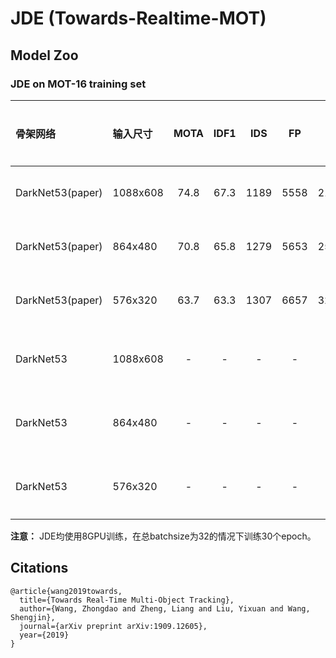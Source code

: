 # JDE (Towards-Realtime-MOT)

## Model Zoo

### JDE on MOT-16 training set

| 骨架网络           | 输入尺寸  | MOTA   | IDF1   |  IDS  |   FP  |   FN  |   FPS  | 下载  | 配置文件 |
| :-----------------| :------- | :----: | :----: | :---: | :----: | :---: | :---: |:---: | :---: |
| DarkNet53(paper)  | 1088x608 |  74.8  |  67.3  | 1189  |  5558  | 21505 |  22.2 | ---- | ---- |
| DarkNet53(paper)  | 864x480  |  70.8  |  65.8  | 1279  |  5653  | 25806 |  30.3 | ---- | ---- |
| DarkNet53(paper)  | 576x320  |  63.7  |  63.3  | 1307  |  6657  | 32794 |  37.9 | ---- | ---- |
| DarkNet53         | 1088x608 |    -   |    -   |   -   |    -   |   -   |   -   |[下载链接](https://paddlemodels.bj.bcebos.com/object_detection/dygraph/jde_darknet53_30e_1088x608.pdparams) | [配置文件](https://github.com/PaddlePaddle/PaddleDetection/tree/master/dygraph/configs/jde/jde_darknet53_30e_1088x608.yml) |
| DarkNet53         | 864x480  |    -   |    -   |   -   |    -   |   -   |   -   |[下载链接](https://paddlemodels.bj.bcebos.com/object_detection/dygraph/jde_darknet53_30e_864x480.pdparams) | [配置文件](https://github.com/PaddlePaddle/PaddleDetection/tree/master/dygraph/configs/jde/jde_darknet53_30e_864x480.yml) |
| DarkNet53         | 576x320  |    -   |    -   |   -   |    -   |   -   |   -   |[下载链接](https://paddlemodels.bj.bcebos.com/object_detection/dygraph/jde_darknet53_30e_576x320.pdparams) | [配置文件](https://github.com/PaddlePaddle/PaddleDetection/tree/master/dygraph/configs/jde/jde_darknet53_30e_576x320.yml) |


**注意：** JDE均使用8GPU训练，在总batchsize为32的情况下训练30个epoch。


## Citations
```
@article{wang2019towards,
  title={Towards Real-Time Multi-Object Tracking},
  author={Wang, Zhongdao and Zheng, Liang and Liu, Yixuan and Wang, Shengjin},
  journal={arXiv preprint arXiv:1909.12605},
  year={2019}
}
```
